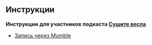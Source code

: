 ## Инструкции

**Инструкции для участников подкаста [Сушите весла][podcast-link]**

* [Запись через Mumble][mumble-instructions]


[podcast-link]:https://dry.redmadrobot.dev
[mumble-instructions]:mumble-instructions.md
